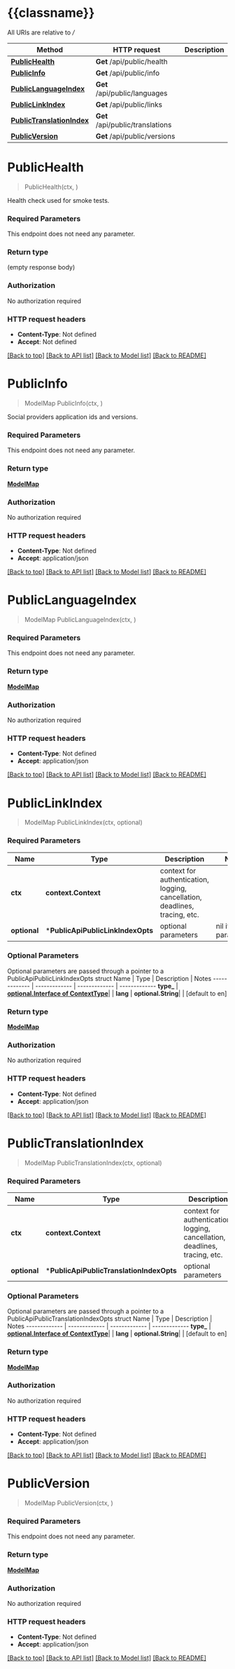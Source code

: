 # {{classname}}

All URIs are relative to */*

Method | HTTP request | Description
------------- | ------------- | -------------
[**PublicHealth**](PublicApi.md#PublicHealth) | **Get** /api/public/health | 
[**PublicInfo**](PublicApi.md#PublicInfo) | **Get** /api/public/info | 
[**PublicLanguageIndex**](PublicApi.md#PublicLanguageIndex) | **Get** /api/public/languages | 
[**PublicLinkIndex**](PublicApi.md#PublicLinkIndex) | **Get** /api/public/links | 
[**PublicTranslationIndex**](PublicApi.md#PublicTranslationIndex) | **Get** /api/public/translations | 
[**PublicVersion**](PublicApi.md#PublicVersion) | **Get** /api/public/versions | 

# **PublicHealth**
> PublicHealth(ctx, )


Health check used for smoke tests.

### Required Parameters
This endpoint does not need any parameter.

### Return type

 (empty response body)

### Authorization

No authorization required

### HTTP request headers

 - **Content-Type**: Not defined
 - **Accept**: Not defined

[[Back to top]](#) [[Back to API list]](../README.md#documentation-for-api-endpoints) [[Back to Model list]](../README.md#documentation-for-models) [[Back to README]](../README.md)

# **PublicInfo**
> ModelMap PublicInfo(ctx, )


Social providers application ids and versions.

### Required Parameters
This endpoint does not need any parameter.

### Return type

[**ModelMap**](map.md)

### Authorization

No authorization required

### HTTP request headers

 - **Content-Type**: Not defined
 - **Accept**: application/json

[[Back to top]](#) [[Back to API list]](../README.md#documentation-for-api-endpoints) [[Back to Model list]](../README.md#documentation-for-models) [[Back to README]](../README.md)

# **PublicLanguageIndex**
> ModelMap PublicLanguageIndex(ctx, )


### Required Parameters
This endpoint does not need any parameter.

### Return type

[**ModelMap**](map.md)

### Authorization

No authorization required

### HTTP request headers

 - **Content-Type**: Not defined
 - **Accept**: application/json

[[Back to top]](#) [[Back to API list]](../README.md#documentation-for-api-endpoints) [[Back to Model list]](../README.md#documentation-for-models) [[Back to README]](../README.md)

# **PublicLinkIndex**
> ModelMap PublicLinkIndex(ctx, optional)


### Required Parameters

Name | Type | Description  | Notes
------------- | ------------- | ------------- | -------------
 **ctx** | **context.Context** | context for authentication, logging, cancellation, deadlines, tracing, etc.
 **optional** | ***PublicApiPublicLinkIndexOpts** | optional parameters | nil if no parameters

### Optional Parameters
Optional parameters are passed through a pointer to a PublicApiPublicLinkIndexOpts struct
Name | Type | Description  | Notes
------------- | ------------- | ------------- | -------------
 **type_** | [**optional.Interface of ContextType**](.md)|  | 
 **lang** | **optional.String**|  | [default to en]

### Return type

[**ModelMap**](map.md)

### Authorization

No authorization required

### HTTP request headers

 - **Content-Type**: Not defined
 - **Accept**: application/json

[[Back to top]](#) [[Back to API list]](../README.md#documentation-for-api-endpoints) [[Back to Model list]](../README.md#documentation-for-models) [[Back to README]](../README.md)

# **PublicTranslationIndex**
> ModelMap PublicTranslationIndex(ctx, optional)


### Required Parameters

Name | Type | Description  | Notes
------------- | ------------- | ------------- | -------------
 **ctx** | **context.Context** | context for authentication, logging, cancellation, deadlines, tracing, etc.
 **optional** | ***PublicApiPublicTranslationIndexOpts** | optional parameters | nil if no parameters

### Optional Parameters
Optional parameters are passed through a pointer to a PublicApiPublicTranslationIndexOpts struct
Name | Type | Description  | Notes
------------- | ------------- | ------------- | -------------
 **type_** | [**optional.Interface of ContextType**](.md)|  | 
 **lang** | **optional.String**|  | [default to en]

### Return type

[**ModelMap**](map.md)

### Authorization

No authorization required

### HTTP request headers

 - **Content-Type**: Not defined
 - **Accept**: application/json

[[Back to top]](#) [[Back to API list]](../README.md#documentation-for-api-endpoints) [[Back to Model list]](../README.md#documentation-for-models) [[Back to README]](../README.md)

# **PublicVersion**
> ModelMap PublicVersion(ctx, )


### Required Parameters
This endpoint does not need any parameter.

### Return type

[**ModelMap**](map.md)

### Authorization

No authorization required

### HTTP request headers

 - **Content-Type**: Not defined
 - **Accept**: application/json

[[Back to top]](#) [[Back to API list]](../README.md#documentation-for-api-endpoints) [[Back to Model list]](../README.md#documentation-for-models) [[Back to README]](../README.md)

